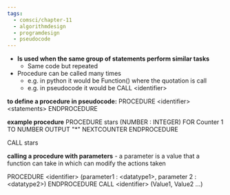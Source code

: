 ```yaml
---
tags:
  - comsci/chapter-11
  - algorithmdesign
  - programdesign
  - pseudocode
---
```

- **Is used when the same group of statements perform similar tasks**
	- Same code but repeated
- Procedure can be called many times 
	- e.g. in python it would be Function() where the quotation is call
	- e.g. in pseudocode it would be CALL \<identifier>


**to define a procedure in pseudocode:**
PROCEDURE \<identifier>
	\<statements>
ENDPROCEDURE


**example procedure**
PROCEDURE stars (NUMBER : INTEGER)
	FOR Counter 1 TO NUMBER
		OUTPUT "\*"
	NEXTCOUNTER
ENDPROCEDURE

CALL stars

**calling a procedure with parameters** - a parameter is a value that a function can take in which can modify the actions taken


PROCEDURE \<identifier> (parameter1 : \<datatype1>, parameter 2 : \<datatype2>)
ENDPROCEDURE
CALL \<identifier> (Value1, Value2 ...)

